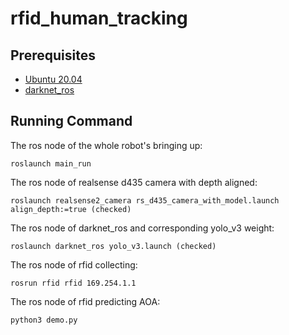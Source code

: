 # rfid_human_tracking

## Prerequisites
- [Ubuntu 20.04](https://github.com)
- [darknet_ros](https://github.com/leggedrobotics/darknet_ros)



## Running Command
The ros node of the whole robot's bringing up:

```Cmd
roslaunch main_run 
```

The ros node of realsense d435 camera with depth aligned:

```Cmd
roslaunch realsense2_camera rs_d435_camera_with_model.launch align_depth:=true (checked)
```

The ros node of darknet_ros and corresponding yolo_v3 weight:

```Cmd
roslaunch darknet_ros yolo_v3.launch (checked)
```

The ros node of rfid collecting:

```Cmd
rosrun rfid rfid 169.254.1.1
```

The ros node of rfid predicting AOA:

```Cmd
python3 demo.py 
```

